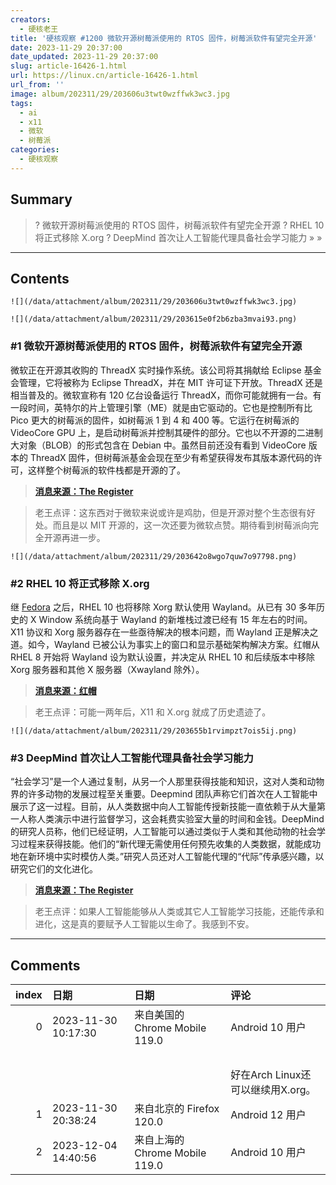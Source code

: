```yaml
---
creators:
  - 硬核老王
title: '硬核观察 #1200 微软开源树莓派使用的 RTOS 固件，树莓派软件有望完全开源'
date: 2023-11-29 20:37:00
date_updated: 2023-11-29 20:37:00
slug: article-16426-1.html
url: https://linux.cn/article-16426-1.html
url_from: ''
image: album/202311/29/203606u3twt0wzffwk3wc3.jpg
tags:
  - ai
  - x11
  - 微软
  - 树莓派
categories:
  - 硬核观察
---
```


## Summary

> ? 微软开源树莓派使用的 RTOS 固件，树莓派软件有望完全开源
> ? RHEL 10 将正式移除 X.org
> ? DeepMind 首次让人工智能代理具备社会学习能力
> » 
> »

***

<!-- more -->

## Contents

`![](/data/attachment/album/202311/29/203606u3twt0wzffwk3wc3.jpg)`

`![](/data/attachment/album/202311/29/203615e0f2b6zba3mvai93.png)`

### #1 微软开源树莓派使用的 RTOS 固件，树莓派软件有望完全开源

微软正在开源其收购的 ThreadX 实时操作系统。该公司将其捐献给 Eclipse 基金会管理，它将被称为 Eclipse ThreadX，并在 MIT 许可证下开放。ThreadX 还是相当普及的。微软宣称有 120 亿台设备运行 ThreadX，而你可能就拥有一台。有一段时间，英特尔的片上管理引擎（ME）就是由它驱动的。它也是控制所有比 Pico 更大的树莓派的固件，如树莓派 1 到 4 和 400 等。它运行在树莓派的 VideoCore GPU 上，是启动树莓派并控制其硬件的部分。它也以不开源的二进制大对象（BLOB）的形式包含在 Debian 中。虽然目前还没有看到 VideoCore 版本的 ThreadX 固件，但树莓派基金会现在至少有希望获得发布其版本源代码的许可，这样整个树莓派的软件栈都是开源的了。

> 
> **[消息来源：The Register](https://www.theregister.com/2023/11/28/microsoft_opens_sources_threadx/)**
> 
> 
> 

> 
> 老王点评：这东西对于微软来说或许是鸡肋，但是开源对整个生态很有好处。而且是以 MIT 开源的，这一次还要为微软点赞。期待看到树莓派向完全开源再进一步。
> 
> 
> 

`![](/data/attachment/album/202311/29/203642o8wgo7quw7o97798.png)`

### #2 RHEL 10 将正式移除 X.org

继 [Fedora](https://linux.cn/article-16345-1.html) 之后，RHEL 10 也将移除 Xorg 默认使用 Wayland。从已有 30 多年历史的 X Window 系统向基于 Wayland 的新堆栈过渡已经有 15 年左右的时间。X11 协议和 Xorg 服务器存在一些亟待解决的根本问题，而 Wayland 正是解决之道。如今，Wayland 已被公认为事实上的窗口和显示基础架构解决方案。红帽从 RHEL 8 开始将 Wayland 设为默认设置，并决定从 RHEL 10 和后续版本中移除 Xorg 服务器和其他 X 服务器（Xwayland 除外）。

> 
> **[消息来源：红帽](https://www.redhat.com/en/blog/rhel-10-plans-wayland-and-xorg-server)**
> 
> 
> 

> 
> 老王点评：可能一两年后，X11 和 X.org 就成了历史遗迹了。
> 
> 
> 

`![](/data/attachment/album/202311/29/203655b1rvimpzt7ois5ij.png)`

### #3 DeepMind 首次让人工智能代理具备社会学习能力

“社会学习”是一个人通过复制，从另一个人那里获得技能和知识，这对人类和动物界的许多动物的发展过程至关重要。Deepmind 团队声称它们首次在人工智能中展示了这一过程。目前，从人类数据中向人工智能传授新技能一直依赖于从大量第一人称人类演示中进行监督学习，这会耗费实验室大量的时间和金钱。DeepMind 的研究人员称，他们已经证明，人工智能可以通过类似于人类和其他动物的社会学习过程来获得技能。他们的“新代理无需使用任何预先收集的人类数据，就能成功地在新环境中实时模仿人类。”研究人员还对人工智能代理的“代际”传承感兴趣，以研究它们的文化进化。

> 
> **[消息来源：The Register](https://www.theregister.com/2023/11/28/ai_agents_can_copy_humans/)**
> 
> 
> 

> 
> 老王点评：如果人工智能能够从人类或其它人工智能学习技能，还能传承和进化，这是真的要赋予人工智能以生命了。我感到不安。
> 
> 
>

***

## Comments

|   index | 日期                | 日期                                           | 评论                                                                                               |
|--------:|:--------------------|:-----------------------------------------------|:---------------------------------------------------------------------------------------------------|
|       0 | 2023-11-30 10:17:30 | 来自美国的 Chrome Mobile 119.0|Android 10 用户 | 可别武断淘汰X.org。数位板对Wayland的支持还很不完善，真的强推Wayland对画师可不友好。<br /> |
|         |                     |                                                | <br />                                                                                    |
|         |                     |                                                | 好在Arch Linux还可以继续用X.org。                                                                  |
|       1 | 2023-11-30 20:38:24 | 来自北京的 Firefox 120.0|Android 12 用户       | 是，有些地方确实Wayland还没有做到完美，但是淘汰X11已经是历史趋势了                        |
|       2 | 2023-12-04 14:40:56 | 来自上海的 Chrome Mobile 119.0|Android 10 用户 | 有xwayland                                                                                |
